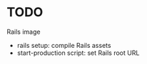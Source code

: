 TODO
====

Rails image

* rails setup: compile Rails assets
* start-production script: set Rails root URL

